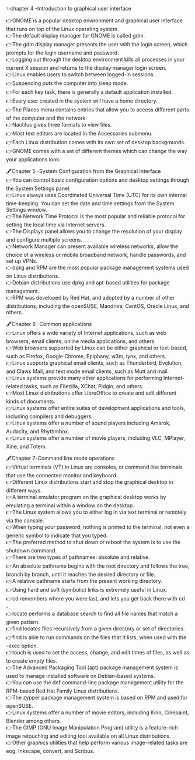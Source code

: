 ✨chapter 4 -Introduction to graphical user interface

👉GNOME is a popular desktop environment and graphical user interface that runs on top of the Linux operating system.      
👉The default display manager for GNOME is called gdm.     
👉The gdm display manager presents the user with the login screen, which prompts for the login username and password.    
👉Logging out through the desktop environment kills all processes in your current X session and returns to the display manager login screen.   
👉Linux enables users to switch between logged-in sessions.    
👉Suspending puts the computer into sleep mode.    
👉For each key task, there is generally a default application installed.     
👉Every user created in the system will have a home directory.        
👉The Places menu contains entries that allow you to access different parts of the computer and the network.       
👉Nautilus gives three formats to view files.        
👉Most text editors are located in the Accessories submenu.     
👉Each Linux distribution comes with its own set of desktop backgrounds.     
👉GNOME comes with a set of different themes which can change the way your applications look.     

🖋️Chapter 5  -System Configuration from the Graphical Interface     
👉You can control basic configuration options and desktop settings through the System Settings panel.      
👉Linux always uses Coordinated Universal Time (UTC) for its own internal time-keeping. You can set the date and time settings from the System Settings window.      
👉The Network Time Protocol is the most popular and reliable protocol for setting the local time via Internet servers.       
👉The Displays panel allows you to change the resolution of your display and configure multiple screens.      
👉Network Manager can present available wireless networks, allow the choice of a wireless or mobile broadband network, handle passwords, and set up VPNs.      
👉dpkg and RPM are the most popular package management systems used on Linux distributions.       
👉Debian distributions use dpkg and apt-based utilities for package management.     
👉RPM was developed by Red Hat, and adopted by a number of other distributions, including the openSUSE, Mandriva, CentOS, Oracle Linux, and others.     

🖋️Chapter 6 -Common applications    
👉Linux offers a wide variety of Internet applications, such as web browsers, email clients, online media applications, and others.     
👉Web browsers supported by Linux can be either graphical or text-based, such as Firefox, Google Chrome, Epiphany, w3m, lynx, and others.       
👉Linux supports graphical email clients, such as Thunderbird, Evolution, and Claws Mail, and text mode email clients, such as Mutt and mail.         
👉Linux systems provide many other applications for performing Internet-related tasks, such as Filezilla, XChat, Pidgin, and others.      
👉Most Linux distributions offer LibreOffice to create and edit different kinds of documents.      
👉Linux systems offer entire suites of development applications and tools, including compilers and debuggers.     
👉Linux systems offer a number of sound players including Amarok, Audacity, and Rhythmbox.      
👉Linux systems offer a number of movie players, including VLC, MPlayer, Xine, and Totem.        


🖋️Chapter 7-Command line mode operations    
👉Virtual terminals (VT) in Linux are consoles, or command line terminals that use the connected monitor and keyboard.    
👉Different Linux distributions start and stop the graphical desktop in different ways.     
👉A terminal emulator program on the graphical desktop works by emulating a terminal within a window on the desktop.    
👉The Linux system allows you to either log in via text terminal or remotely via the console.    
👉When typing your password, nothing is printed to the terminal, not even a generic symbol to indicate that you typed.    
👉The preferred method to shut down or reboot the system is to use the shutdown command.   
👉There are two types of pathnames: absolute and relative.   
👉An absolute pathname begins with the root directory and follows the tree, branch by branch, until it reaches the desired directory or file.   
👉A relative pathname starts from the present working directory.   
👉Using hard and soft (symbolic) links is extremely useful in Linux.   
👉cd remembers where you were last, and lets you get back there with cd -.   
👉locate performs a database search to find all file names that match a given pattern.   
👉find locates files recursively from a given directory or set of directories.        
👉find is able to run commands on the files that it lists, when used with the -exec option.     
👉touch is used to set the access, change, and edit times of files, as well as to create empty files.        
👉The Advanced Packaging Tool (apt) package management system is used to manage installed software on Debian-based systems.     
👉You can use the dnf command-line package management utility for the RPM-based Red Hat Family Linux distributions.     
👉The zypper package management system is based on RPM and used for openSUSE.    
👉Linux systems offer a number of movie editors, including Kino, Cinepaint, Blender among others.     
👉The GIMP (GNU Image Manipulation Program) utility is a feature-rich image retouching and editing tool available on all Linux distributions.    
👉Other graphics utilities that help perform various image-related tasks are eog, Inkscape, convert, and Scribus.  
